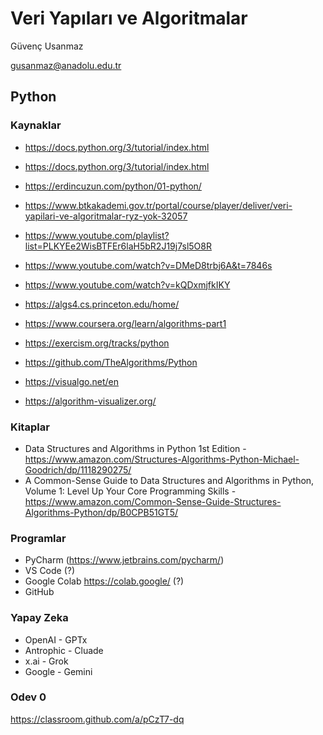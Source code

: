 # Veri Yapıları ve Algoritmalar

Güvenç Usanmaz

gusanmaz@anadolu.edu.tr

## Python

### Kaynaklar

* https://docs.python.org/3/tutorial/index.html
* https://docs.python.org/3/tutorial/index.html
* https://erdincuzun.com/python/01-python/
* https://www.btkakademi.gov.tr/portal/course/player/deliver/veri-yapilari-ve-algoritmalar-ryz-yok-32057
* https://www.youtube.com/playlist?list=PLKYEe2WisBTFEr6laH5bR2J19j7sl5O8R
* https://www.youtube.com/watch?v=DMeD8trbj6A&t=7846s
* https://www.youtube.com/watch?v=kQDxmjfkIKY

* https://algs4.cs.princeton.edu/home/
* https://www.coursera.org/learn/algorithms-part1
  
* https://exercism.org/tracks/python
* https://github.com/TheAlgorithms/Python

* https://visualgo.net/en
* https://algorithm-visualizer.org/

### Kitaplar

* Data Structures and Algorithms in Python 1st Edition - https://www.amazon.com/Structures-Algorithms-Python-Michael-Goodrich/dp/1118290275/
* A Common-Sense Guide to Data Structures and Algorithms in Python, Volume 1: Level Up Your Core Programming Skills - https://www.amazon.com/Common-Sense-Guide-Structures-Algorithms-Python/dp/B0CPB51GT5/

### Programlar

* PyCharm (https://www.jetbrains.com/pycharm/)
* VS Code (?)
* Google Colab https://colab.google/ (?)
* GitHub

### Yapay Zeka

* OpenAI - GPTx
* Antrophic - Cluade
* x.ai - Grok
* Google - Gemini


### Odev 0

https://classroom.github.com/a/pCzT7-dq


  
